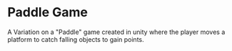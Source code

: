 # Paddle Game
A Variation on a "Paddle" game created in unity where the player moves a platform to catch falling objects to gain points.
